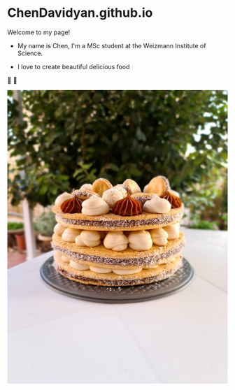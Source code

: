 # ChenDavidyan.github.io

Welcome to my page! 
* My name is Chen, I'm a MSc student at the Weizmann Institute of Science.
 
* I love to create beautiful delicious food

:cake: :cookie:
  
![](/2e3d8908-41d4-4604-8eeb-91bbba1fe5b2.JPG)
